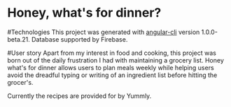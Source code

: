 # Honey, what's for dinner?

#Technologies
This project was generated with [angular-cli](https://github.com/angular/angular-cli) version 1.0.0-beta.21. 
Database supported by Firebase.

#User story
Apart from my interest in food and cooking, this project was born out of the daily frustration I had with maintaining a grocery list. Honey what's for dinner allows users to plan meals weekly while helping users avoid the dreadful typing or writing of an ingredient list before hitting the grocer's.

Currently the recipes are provided for by Yummly.


